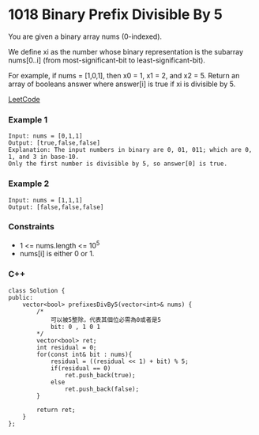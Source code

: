 # 1018 Binary Prefix Divisible By 5

You are given a binary array nums (0-indexed).

We define xi as the number whose binary representation is the subarray nums[0..i] (from most-significant-bit to least-significant-bit).

For example, if nums = [1,0,1], then x0 = 1, x1 = 2, and x2 = 5.
Return an array of booleans answer where answer[i] is true if xi is divisible by 5.

[LeetCode](https://leetcode.cn/problems/smallest-range-i/)

### Example 1

```
Input: nums = [0,1,1]
Output: [true,false,false]
Explanation: The input numbers in binary are 0, 01, 011; which are 0, 1, and 3 in base-10.
Only the first number is divisible by 5, so answer[0] is true.
```

### Example 2

```
Input: nums = [1,1,1]
Output: [false,false,false]
``` 

### Constraints

* 1 <= nums.length <= 10<sup>5</sup>
* nums[i] is either 0 or 1.


### C++ 

```
class Solution {
public:
    vector<bool> prefixesDivBy5(vector<int>& nums) {
        /*
            可以被5整除，代表其個位必需為0或者是5
            bit: 0 , 1 0 1
        */
        vector<bool> ret;
        int residual = 0;
        for(const int& bit : nums){
            residual = ((residual << 1) + bit) % 5;
            if(residual == 0)
                ret.push_back(true);
            else
                ret.push_back(false);
        }

        return ret;
    }
};
```
